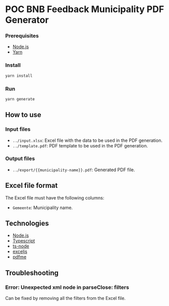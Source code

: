 # POC BNB Feedback Municipality PDF Generator

### Prerequisites

- [Node.js](https://nodejs.org/en/)
- [Yarn](https://yarnpkg.com/)

### Install

```bash
yarn install
```

### Run

```bash
yarn generate
```

## How to use

### Input files

- `../input.xlsx`: Excel file with the data to be used in the PDF generation.
- `../template.pdf`: PDF template to be used in the PDF generation. 

### Output files

- `../export/{{municipality-name}}.pdf`: Generated PDF file.

## Excel file format

The Excel file must have the following columns:
- `Gemeente`: Municipality name.

## Technologies

- [Node.js](https://nodejs.org/en/)
- [Typescript](https://www.typescriptlang.org/)
- [ts-node](https://typestrong.org/ts-node/)
- [exceljs](https://github.com/exceljs/exceljs)
- [pdfme](https://pdfme.com/)

## Troubleshooting

### Error: Unexpected xml node in parseClose: filters

Can be fixed by removing all the filters from the Excel file.
